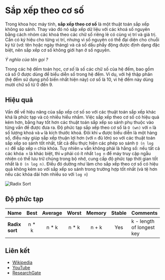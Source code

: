 # Sắp xếp theo cơ số

Trong khoa học máy tính, **sắp xếp theo cơ số** là một thuật toán sắp xếp không so sánh. Thay vào đó nó sắp xếp dữ liệu với các khoá số nguyên bằng cách nhóm các khoá theo các chữ số riêng lẻ có cùng vị trí và giá trị. Cần có ký hiệu cho từng vị trí, nhưng vì số nguyên có thể đại diện cho chuỗi ký từ (vd: tên hoặc ngày tháng) và cả số dấu phẩy động được định dạng đặc biệt, nên sắp xếp cơ số không giới hạn ở số nguyên.

*Ý nghĩa của tên gọi ?*

Trong các hệ đếm toán học, *cơ số* là số các chữ số của hệ đếm, bao gồm cả số 0 được dùng để biểu diễn số trong hệ đếm. Ví dụ, với hệ thập phân (hệ đếm sử dụng phổ biến nhất hiện này) cơ số là 10, vì hệ đếm này dùng mười chữ số từ 0 đến 9.

## Hiệu quả

Vấn đề về hiệu năng của sắp xếp cơ số so với các thuật toán sắp xếp khác khá là phức tạp và có nhiều hiểu nhầm. Việc sắp xếp theo cơ số có hiệu quả kém hơn, bằng hay tốt hơn các thuật toán sắp xếp so sánh phụ thuộc vào từng vấn đề được đưa ra. Độ phức tạp sắp xếp theo cơ số là `O (wn)` với `n` là số lượng khoá và `w` là kích thước khoá. Đôi khi `w` được biểu diễn là một hàng số, điều này giúp sắp xếp thuận lợi hơn (với `n` đủ lớn) so với các thuật toán sắp xếp so sánh tốt nhất, tất cả đều thực hiện các phép so sánh `O (n log n)` để sắp xếp `n` chìa khóa. Tuy nhiên `w` vẫn không phải là hằng số: nếu tất cả các khóa` n` là khác biệt, thì `w` phải có ít nhất `log n` để máy truy cập ngẫu nhiên có thể lưu trữ chúng trong bộ nhớ, cung cấp độ phức tạp thời gian tốt nhất là `O (n log n)`. Điều đó dường như làm cho sắp xếp theo cơ số có hiệu quả không kém so với sắp xếp so sánh trong trường hợp tốt nhất (và tệ hơn nếu các khóa dài hơn nhiều so với `log n`)

![Radix Sort](https://www.researchgate.net/publication/291086231/figure/fig1/AS:614214452404240@1523451545568/Simplistic-illustration-of-the-steps-performed-in-a-radix-sort-In-this-example-the.png)

## Độ phức tạp

| Name                  | Best            | Average             | Worst               | Memory    | Stable    | Comments  |
| --------------------- | :-------------: | :-----------------: | :-----------------: | :-------: | :-------: | :-------- |
| **Radix sort**        | n * k           | n * k               | n * k               | n + k     | Yes       | k - length of longest key |

## Liên kết

- [Wikipedia](https://en.wikipedia.org/wiki/Radix_sort)
- [YouTube](https://www.youtube.com/watch?v=XiuSW_mEn7g&index=62&t=0s&list=PLLXdhg_r2hKA7DPDsunoDZ-Z769jWn4R8)
- [ResearchGate](https://www.researchgate.net/figure/Simplistic-illustration-of-the-steps-performed-in-a-radix-sort-In-this-example-the_fig1_291086231)